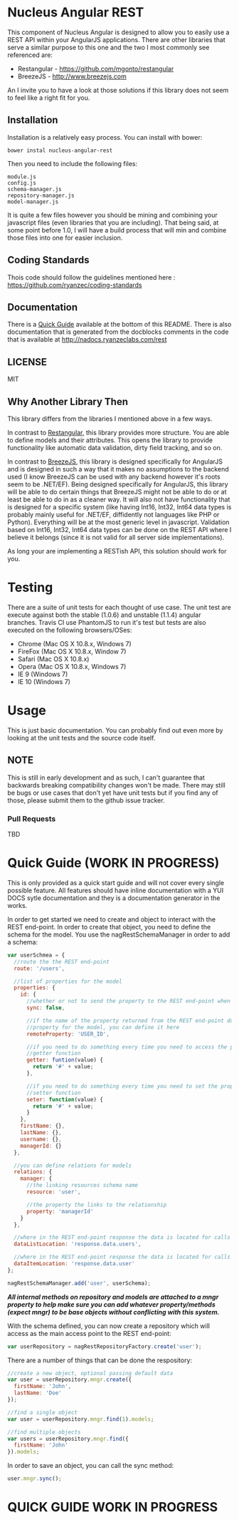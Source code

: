 # Nucleus Angular REST

This component of Nucleus Angular is designed to allow you to easily use a REST API within your AngularJS applications.  There are other libraries that serve a similar purpose to this one and the two I most commonly see referenced are:

* Restangular - https://github.com/mgonto/restangular
* BreezeJS - http://www.breezejs.com

An I invite you to have a look at those solutions if this library does not seem to feel like a right fit for you.

## Installation

Installation is a relatively easy process.  You can install with bower:

```bower instal nucleus-angular-rest```

Then you need to include the following files:

```
module.js
config.js
schema-manager.js
repository-manager.js
model-manager.js
```

It is quite a few files however you should be mining and combining your javascript files (even libraries that you are including).  That being said, at some point before 1.0, I will have a build process that will min and combine those files into one for easier inclusion.

## Coding Standards

Thois code should follow the guidelines mentioned here : https://github.com/ryanzec/coding-standards

## Documentation

There is a <a href="#quick-guide-work-in-progress">Quick Guide</a> available at the bottom of this README.  There is also documentation that is generated from the docblocks comments in the code that is available at http://nadocs.ryanzeclabs.com/rest

## LICENSE

MIT

## Why Another Library Then

This library differs from the libraries I mentioned above in a few ways.

In contrast to <a href="https://github.com/mgonto/restangular">Restangular</a>, this library provides more structure.  You are able to define models and their attributes.  This opens the library to provide functionality like automatic data validation, dirty field tracking, and so on.

In contrast to <a href="http://www.breezejs.com">BreezeJS</a>, this library is designed specifically for AngularJS and is designed in such a way that it makes no assumptions to the backend used (I know BreezeJS can be used with any backend however it's roots seem to be .NET/EF). Being designed specifically for AngularJS, this library will be able to do certain things that BreezeJS might not be able to do or at least be able to do in as a cleaner way.  It will also not have functionality that is designed for a specific system (like having Int16, Int32, Int64 data types is probably mainly useful for .NET/EF, diffidently not languages like PHP or Python).  Everything will be at the most generic level in javascript.  Validation based on Int16, Int32, Int64 data types can be done on the REST API where I believe it belongs (since it is not valid for all server side implementations).

As long your are implementing a RESTish API, this solution should work for you.

# Testing

There are a suite of unit tests for each thought of use case.  The unit test are execute against both the stable (1.0.6) and unstable (1.1.4) angular branches.  Travis CI use PhantomJS to run it's test but tests are also executed on the following browsers/OSes:

* Chrome (Mac OS X 10.8.x, Windows 7)
* FireFox (Mac OS X 10.8.x, Window 7)
* Safari (Mac OS X 10.8.x)
* Opera (Mac OS X 10.8.x, Windows 7)
* IE 9 (Windows 7)
* IE 10 (Windows 7)

# Usage

This is just basic documentation.  You can probably find out even more by looking at the unit tests and the source code itself.

## NOTE

This is still in early development and as such, I can't guarantee that backwards breaking compatibility changes won't be made.  There may still be bugs or use cases that don't yet have unit tests but if you find any of those, please submit them to the github issue tracker.

### Pull Requests

TBD

# Quick Guide (WORK IN PROGRESS)

This is only provided as a quick start guide and will not cover every single possible feature.  All features should have inline documentation with a YUI DOCS sytle documentation and they is a documentation generator in the works.

In order to get started we need to create and object to interact with the REST end-point.  In order to create that object, you need to define the schema for the model.  You use the nagRestSchemaManager in order to add a schema:

```javascript
var userSchmea = {
  //route the the REST end-point
  route: '/users',

  //list of properties for the model
  properties: {
    id: {
      //whether or not to send the property to the REST end-point when syncing data
      sync: false,

      //if the name of the property returned from the REST end-point does not match the name of the
      //property for the model, you can define it here
      remoteProperty: 'USER_ID',

      //if you need to do something every time you need to access the property, you can provide a
      //getter function
      getter: funtion(value) {
        return '#' + value;
      },

      //if you need to do something every time you need to set the property, you can provide a
      //setter function
      seter: function(value) {
        return '#' + value;
      }
    },
    firstName: {},
    lastName: {},
    username: {},
    managerId: {}
  },

  //you can define relations for models
  relations: {
    manager: {
      //the linking resources schema name
      resource: 'user',

      //the property the links to the relationship
      property: 'managerId'
    }
  },

  //where in the REST end-point response the data is located for calls that return multiple objects
  dataListLocation: 'response.data.users',

  //where in the REST end-point response the data is located for calls that return a single object
  dataItemLocation: 'response.data.user'
};

nagRestSchemaManager.add('user', userSchema);
```

***All internal methods on repository and models are attached to a mngr property to help make sure you can add whatever property/methods (expect mngr) to be base objects without conflicting with this system.***

With the schema defined, you can now create a repository which will access as the main access point to the REST end-point:

```javascript
var userRepository = nagRestRepositoryFactory.create('user');
```

There are a number of things that can be done the respository:

```javascript
//create a new object, optional passing default data
var user = userRepository.mngr.create({
  firstName: 'John',
  lastName: 'Doe'
});

//find a single object
var user = userRepository.mngr.find(1).models;

//find multiple objects
var users = userRepository.mngr.find({
  firstName: 'John'
}).models;
```

In order to save an object, you can call the sync method:

```javascript
user.mngr.sync();
```

# QUICK GUIDE WORK IN PROGRESS
